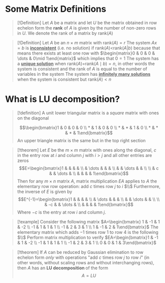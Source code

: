 # Some Matrix Definitions

>[!Definition]
>Let $A$ be a matrix and let $U$ be the matrix obtained in row echelon form
>the **rank** of $A$ is given by the number of non-zero rows in $U$. We denote the 
>rank of a matrix by rank($A$)

>[!Definition]
>Let $A$ be an $n\times m$ matrix with rank($A$)$=r$
>The system $Ax=b$ is **<u>inconsistent</u>** (i.e. no solution) if rank($A$)$<$rank$(A|b)$
>because that means there exists at least one row with $\begin{matrix}0 & 0 & 0 & \dots & 0\mid 1\end{matrix}$
>which implies that $0=1$
>The system has a **<u>unique solution</u>** when rank$(A)=$rank$(A\mid b)=n$, in other words the system is consistent and the rank of $A$ is equal to the number of variables in the system
>The system has <u>**infinitely many solutions**</u> when the system is consistent but
>rank$(A)<n$

# What is LU decomposition?

>[!definition]
>A unit lower triangular matrix is a *square* matrix with ones on the diagonal
>
> $$\begin{bmatrix}1 & 0 & 0 & 0 \\ * & 1 & 0 & 0 \\ * & * & 1 & 0 \\ * & * & * & 1\end{bmatrix}$$
> An upper triangle matrix is the same but in the top right section

>[!theorem]
>Let $E$ be the $m\times m$ matrix with ones along the diagonal, $c$ in the entry row at $i$ and column $j$ with $i>j$ and all other entries are zeros
>$$E=\begin{bmatrix}1 &  &  &  &  \\  & \dots &  &  &  \\
 &  & \dots &  &  \\
  \\  & c & & \dots  &  \\  &  &  &  & 1\end{bmatrix}$$
  >Then for any $m\times n$ matrix $A$, matrix multiplication $EA$ applies to $A$ the elementary row row operation: add $c$ times row $j$ to $i$
  >$\\$
  >Furthermore, the inverse of $E$ is given by
>$$E^{-1}=\begin{bmatrix}1 &  &  &  &  \\  & \dots &  &  &  \\
 &  & \dots &  &  \\
  \\  & -c & & \dots  &  \\  &  &  &  & 1\end{bmatrix}$$
>Where $-c$ is the entry at row $i$ and column $j$.

>[!example]
>Consider the following matrix
>$A=\begin{bmatrix} 1 & -1 & 1 & -2  \\ -1 & 1 & 1 & 1 \\ -1 & 2 & 3 & 1 \\ 1 & -1 & 2 & 1\end{bmatrix}$
>The elementary matrix which adds $-1$ times row $1$ to row $4$ is the following
>$\\$
>Perform matrix multiplication to verify
>$EA=\begin{bmatrix}1 & -1 & 1 & -2 \\ -1 & 1 & 1 & 1 \\ -1 & 2 & 3 & 1 \\ 0 & 0 & 1 & 3\end{bmatrix}$

>[!theorem]
>If $A$ can be reduced by Gaussian elimination to row echelon form _only_ with operations "add $c$ times row $j$ to row $i$" (in other words, without scaling rows and without interchanging rows), then $A$ has an <b> LU decomposition </b> of the form
>$$A=LU$$
 



  
  
  

